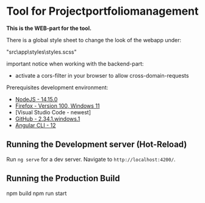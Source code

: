 # Tool for Projectportfoliomanagement

**This is the WEB-part for the tool.**

There is a global style sheet to change the look of the webapp under:

"src\app\styles\styles.scss"

important notice when working with the backend-part: 
- activate a cors-filter in your browser to allow cross-domain-requests

Prerequisites development environment:

- [NodeJS - 14.15.0](https://nodejs.org/en/download/releases/)
- [Firefox - Version 100, Windows 11](https://www.mozilla.org/de/firefox/new/)
- [Visual Studio Code - newest]
- [GitHub - 2.34.1.windows.1](https://git-scm.com/)
- [Angular CLI - 12](https://github.com/angular/angular-cli)

## Running the Development server (Hot-Reload)

Run `ng serve` for a dev server. Navigate to `http://localhost:4200/`.

## Running the Production Build

npm build
npm run start
